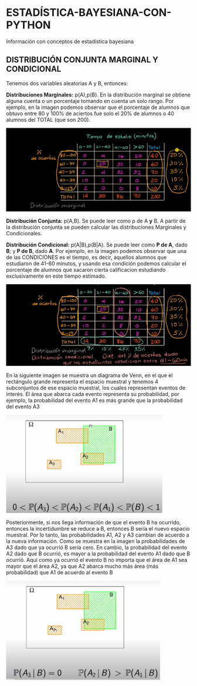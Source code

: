 # ESTADÍSTICA-BAYESIANA-CON-PYTHON
Información con conceptos de estadística bayesiana
## DISTRIBUCIÓN CONJUNTA MARGINAL Y CONDICIONAL
Tenemos dos variables aleatorias A y B, entonces:

**Distribuciones Marginales:** p(A),p(B).  En la distribución marginal se obtiene alguna cuenta o un porcentaje tomando en cuenta un solo rango. Por ejemplo, en la imagen podemos observar que el porcentaje de alumnos que obtuvo entre 80 y 100% de aciertos fue solo el 20% de alumnos o 40 alumnos del TOTAL (que son 200).

![Imagen](https://github.com/Parkins555/OPTIMIZACION-BAYESIANA/blob/main/Dis%20Marginal.PNG?raw=true)

**Distribución Conjunta:** p(A,B). Se puede leer como p de A **y** B. A partir de la distribución conjunta se pueden calcular las distribuciones Marginales y Condicionales.

**Distribución Condicional:** p(A|B),p(B|A). Se puede leer como **P de A**, dado **B**; y **P de B**, dado **A**. Por ejemplo, en la imagen podemos observar que una de las CONDICIONES es el tiempo, es decir, aquellos alumnos que estudiaron de 41-60 minutos, y usando esa condición podemos calcular el porcentaje de alumnos que sacaron cierta calificacion estudiando exclusivamente en este tiempo estimado.

![Imagen2](https://github.com/Parkins555/OPTIMIZACION-BAYESIANA/blob/main/Dis%20Condicional.PNG?raw=true)

En la siguiente imagen se muestra un diagrama de Venn, en el que el rectángulo grande representa el espacio muestral y tenemos 4 subconjuntos de ese espacio muestral, los cuales representan eventos de interés. El área que abarca cada evento representa su probabilidad, por ejemplo, la probabilidad del evento A1 es más grande que la probabilidad del evento A3

![Imagen 3](https://github.com/Parkins555/OPTIMIZACION-BAYESIANA/blob/main/diagrama%20venn.PNG?raw=true)

Posteriormente, si nos llega información de que el evento B ha ocurrido, entonces la incertidumbre se reduce a B, entonces B sería el nuevo espacio muestral. Por lo tanto, las probabilidades A1, A2 y A3 cambian de acuerdo a la nueva información. Como se muestra en la imagen la probabilidades de A3 dado que ya ocurrió B sería cero. En cambio, la probabilidad del evento A2 dado que B ocurrió, es mayor a la probabilidad del evento A1 dado que B ocurrió. Aquí como ya ocurrió el evento B no importa que el área de A1 sea mayor que el área A2, ya que A2 abarca mucho más área (más probabilidad) que A1 de acuerdo al evento B

![imagen 4](https://github.com/Parkins555/OPTIMIZACION-BAYESIANA/blob/main/diagrama%20de%20venn%202.PNG?raw=true)
